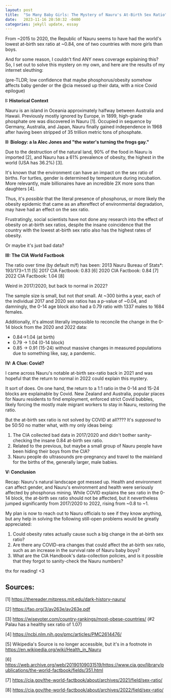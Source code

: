 ```yaml
---
layout: post
title:  "So Many Baby Girls: The Mystery of Nauru's At-Birth Sex Ratio"
date:   2023-11-16 20:50:32 -0400
categories: jekyll update, essay
---
```


From ~2015 to 2020, the Republic of Nauru seems to have had the world's lowest at-birth sex ratio at ~0.84, one of two countries with more girls than boys.

And for some reason, I couldn't find ANY news coverage explaining this? So, I set out to solve this mystery on my own, and here are the results of my internet sleuthing:

(pre-TLDR; low confidence that maybe phosphorus/obesity somehow affects baby gender or the @cia messed up their data, with a nice Covid epilogue)

**I: Historical Context**

Nauru is an island in Oceania approximately halfway between Australia and Hawaii. Previously mostly ignored by Europe, in 1899, high-grade phosphate ore was discovered in Nauru [1]. Occupied in sequence by Germany, Australia, and Japan, Nauru finally gained independence in 1968 after having been stripped of 35 trillion metric tons of phosphate.

**II: Biology: a la Alec Jones and "the water's turning the frogs gay."**

Due to the destruction of the natural land, 90% of the food in Nauru is imported [2], and Nauru has a 61% prevalence of obesity, the highest in the world (USA has 36.2%) [3].

It's known that the environment can have an impact on the sex ratio of births. For turtles, gender is determined by temperature during incubation. More relevantly, male billionaires have an incredible 2X more sons than daughters [4]. 

Thus, it's *possible* that the literal presence of phosphorus, or more likely the obesity epidemic that came as an aftereffect of environmental degradation, may have had an effect on the sex ratio. 

Frustratingly, social scientists have not done any research into the effect of obesity on at-birth sex ratios, despite the insane coincidence that the country with the lowest at-birth sex ratio also has the highest rates of obesity.

Or maybe it's just bad data?

**III: The CIA World Factbook**

The ratio over time (by default m/f) has been:
2013 Nauru Bureau of Stats*: 193/173=1.11 [5]
2017 CIA Factbook: 0.83 [6]
2020 CIA Factbook: 0.84 [7]
2022 CIA Factbook: 1.04 [8]

Weird in 2017/2020, but back to normal in 2022?

The sample size is small, but not *that* small. At ~300 births a year, each of the individual 2017 and 2020 sex ratios has a p-value of ~0.04, and damningly, the 0-14 age block also had a 0.79 ratio with 1337 males to 1684 females.

Additionally, it's almost literally impossible to reconcile the change in the 0-14 block from the 2020 and 2022 data:
- 0.84->1.04 (at birth)
- 0.79 -> 1.04 (0-14 block)
- 0.85 -> 0.91 (15-24)
without massive changes in measured populations due to something like, say, a pandemic.

**IV: A Clue: Covid?**

I came across Nauru's notable at-birth sex-ratio back in 2021 and was hopeful that the return to normal in 2022 could explain this mystery.

It sort of does. On one hand, the return to a 1:1 ratio in the 0-14 and 15-24 blocks are explainable by Covid. New Zealand and Australia, popular places for Nauru residents to find employment, enforced strict Covid bubbles, likely forcing the mostly male migrant workers to stay in Nauru, restoring the ratio.

But the at-birth sex ratio is not solved by COVID at all???? It's *supposed* to be 50:50 no matter what, with my only ideas being:

1. The CIA collected bad data in 2017/2020 and didn't bother sanity-checking the insane 0.84 at-birth sex ratio.
2. Related to the previous, but maybe a small group of Nauru people have been hiding their boys from the CIA?
2. Nauru people do ultrasounds pre-pregnancy and travel to the mainland for the births of the, generally larger, male babies.

**V: Conclusion**

Recap: Nauru's natural landscape got messed up. Health and environment can affect gender, and Nauru's environment and health were seriously affected by phosphorus mining. While COVID explains the sex ratio in the 0-14 block, the at-birth sex ratio should not be affected, but it nevertheless jumped significantly from 2017/2020 to 2022, rising from ~0.8 to ~1. 

My plan is now to reach out to Nauru officials to see if they know anything, but any help in solving the following still-open problems would be greatly appreciated: 

1) Could obesity rates actually cause such a big change in the at-birth sex ratio?
2) Are there any COVID-era changes that could affect the at-birth sex ratio, such as an increase in the survival rate of Nauru baby boys?
3) What are the CIA Handbook's data-collection policies, and is it possible that they forgot to sanity-check the Nauru numbers?

thx for reading!  <3

## Sources:
[1] <https://thereader.mitpress.mit.edu/dark-history-nauru/>

[2] https://fao.org/3/av263e/av263e.pdf

[3] https://wisevoter.com/country-rankings/most-obese-countries/ (#2 Palau has a healthy sex ratio of 1.07)

[4] https://ncbi.nlm.nih.gov/pmc/articles/PMC2614476/

[5] Wikipedia's Source is no longer accessible, but it's in a footnote in https://en.wikipedia.org/wiki/Health_in_Nauru

[6] https://web.archive.org/web/20190109031519/https://www.cia.gov/library/publications/the-world-factbook/fields/351.html

[7] https://cia.gov/the-world-factbook/about/archives/2021/field/sex-ratio/

[8] https://cia.gov/the-world-factbook/about/archives/2022/field/sex-ratio/